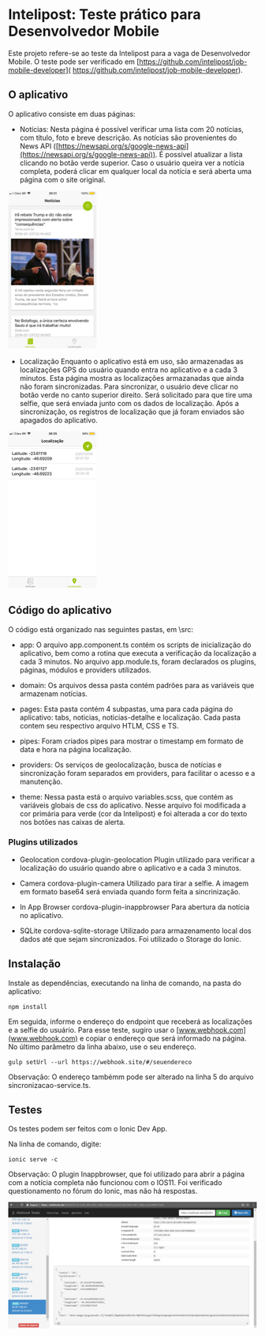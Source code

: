 # Intelipost: Teste prático para Desenvolvedor Mobile

Este projeto refere-se ao teste da Intelipost para a vaga de Desenvolvedor Mobile.
O teste pode ser verificado em [https://github.com/intelipost/job-mobile-developer]( https://github.com/intelipost/job-mobile-developer).


## O aplicativo

O aplicativo consiste em duas páginas:

- Notícias:
Nesta página é possível verificar uma lista com 20 notícias, com título, foto e breve descrição. As notícias são provenientes do News API ([https://newsapi.org/s/google-news-api](https://newsapi.org/s/google-news-api)).
É possível atualizar a lista clicando no botão verde superior.
Caso o usuário queira ver a notícia completa, poderá clicar em qualquer local da notícia e será aberta uma página com o site original.

![Tela Notícias](Imagem_tela_1.PNG)

- Localização
Enquanto o aplicativo está em uso, são armazenadas as localizações GPS do usuário quando entra no aplicativo e a cada 3 minutos.
Esta página mostra as localizações armazanadas que ainda não foram sincronizadas.
Para sincronizar, o usuário deve clicar no botão verde no canto superior direito. Será solicitado para que tire uma selfie, que será enviada junto com os dados de localização.
Após a sincronização, os registros de localização que já foram enviados são apagados do aplicativo.

![Tela Localização](Imagem_tela_2.PNG)


## Código do aplicativo

O código está organizado nas seguintes pastas, em \src:

- app:
O arquivo app.component.ts contém os scripts de inicialização do aplicativo, bem como a rotina que executa a verificação da localização a cada 3 minutos.
No arquivo app.module.ts, foram declarados os plugins, páginas, módulos e providers utilizados.

- domain:
Os arquivos dessa pasta contém padrões para as variáveis que armazenam notícias.

- pages:
Esta pasta contém 4 subpastas, uma para cada página do aplicativo: tabs, noticias, noticias-detalhe e localização.
Cada pasta contem seu respectivo arquivo HTLM, CSS e TS.

- pipes:
Foram criados pipes para mostrar o timestamp em formato de data e hora na página localização.

- providers:
Os serviços de geolocalização, busca de notícias e sincronização foram separados em providers, para facilitar o acesso e a manutenção.

- theme:
Nessa pasta está o arquivo variables.scss, que contém as variáveis globais de css do aplicativo. Nesse arquivo foi modificada a cor primária para verde (cor da Intelipost) e foi alterada a cor do texto nos botões nas caixas de alerta.


### Plugins utilizados

- Geolocation
cordova-plugin-geolocation
Plugin utilizado para verificar a localização do usuário quando abre o aplicativo e a cada 3 minutos.

- Camera
cordova-plugin-camera
Utilizado para tirar a selfie. A imagem em formato base64 será enviada quando form feita a sincrinização.

- In App Browser
cordova-plugin-inappbrowser
Para abertura da notícia no aplicativo.

- SQLite
cordova-sqlite-storage
Utilizado para armazenamento local dos dados até que sejam sincronizados. Foi utilizado o Storage do Ionic.


## Instalação

Instale as dependências, executando na linha de comando, na pasta do aplicativo:

    npm install

Em seguida, informe o endereço do endpoint que receberá as localizações e a selfie do usuário. Para esse teste, sugiro usar o [www.webhook.com](www.webhook.com) e copiar o endereço que será informado na página. No último parâmetro da linha abaixo, use o seu endereço.

    gulp setUrl --url https://webhook.site/#/seuendereco

Observação: O endereço tambémm pode ser alterado na linha 5 do arquivo sincronizacao-service.ts.


## Testes

Os testes podem ser feitos com o Ionic Dev App.

Na linha de comando, digite: 

    ionic serve -c

Observação: O plugin Inappbrowser, que foi utilizado para abrir a página com a notícia completa não funcionou com o IOS11. Foi verificado questionamento no fórum do Ionic, mas não há respostas.

![Tela com resultado de testes](Imagem_teste.PNG)










